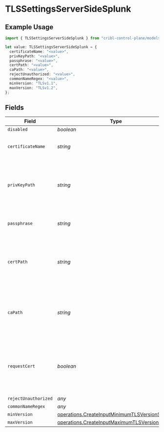 # TLSSettingsServerSideSplunk

## Example Usage

```typescript
import { TLSSettingsServerSideSplunk } from "cribl-control-plane/models/operations";

let value: TLSSettingsServerSideSplunk = {
  certificateName: "<value>",
  privKeyPath: "<value>",
  passphrase: "<value>",
  certPath: "<value>",
  caPath: "<value>",
  rejectUnauthorized: "<value>",
  commonNameRegex: "<value>",
  minVersion: "TLSv1.1",
  maxVersion: "TLSv1.2",
};
```

## Fields

| Field                                                                                                          | Type                                                                                                           | Required                                                                                                       | Description                                                                                                    |
| -------------------------------------------------------------------------------------------------------------- | -------------------------------------------------------------------------------------------------------------- | -------------------------------------------------------------------------------------------------------------- | -------------------------------------------------------------------------------------------------------------- |
| `disabled`                                                                                                     | *boolean*                                                                                                      | :heavy_minus_sign:                                                                                             | N/A                                                                                                            |
| `certificateName`                                                                                              | *string*                                                                                                       | :heavy_minus_sign:                                                                                             | The name of the predefined certificate                                                                         |
| `privKeyPath`                                                                                                  | *string*                                                                                                       | :heavy_minus_sign:                                                                                             | Path on server containing the private key to use. PEM format. Can reference $ENV_VARS.                         |
| `passphrase`                                                                                                   | *string*                                                                                                       | :heavy_minus_sign:                                                                                             | Passphrase to use to decrypt private key                                                                       |
| `certPath`                                                                                                     | *string*                                                                                                       | :heavy_minus_sign:                                                                                             | Path on server containing certificates to use. PEM format. Can reference $ENV_VARS.                            |
| `caPath`                                                                                                       | *string*                                                                                                       | :heavy_minus_sign:                                                                                             | Path on server containing CA certificates to use. PEM format. Can reference $ENV_VARS.                         |
| `requestCert`                                                                                                  | *boolean*                                                                                                      | :heavy_minus_sign:                                                                                             | Require clients to present their certificates. Used to perform client authentication using SSL certs.          |
| `rejectUnauthorized`                                                                                           | *any*                                                                                                          | :heavy_minus_sign:                                                                                             | N/A                                                                                                            |
| `commonNameRegex`                                                                                              | *any*                                                                                                          | :heavy_minus_sign:                                                                                             | N/A                                                                                                            |
| `minVersion`                                                                                                   | [operations.CreateInputMinimumTLSVersionSplunk](../../models/operations/createinputminimumtlsversionsplunk.md) | :heavy_minus_sign:                                                                                             | N/A                                                                                                            |
| `maxVersion`                                                                                                   | [operations.CreateInputMaximumTLSVersionSplunk](../../models/operations/createinputmaximumtlsversionsplunk.md) | :heavy_minus_sign:                                                                                             | N/A                                                                                                            |